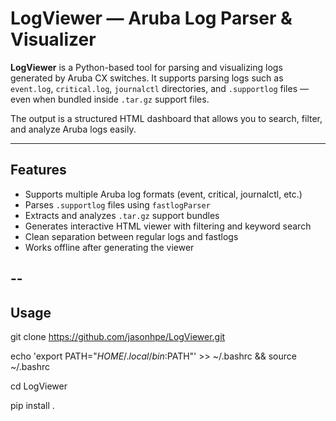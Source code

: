 # LogViewer — Aruba Log Parser & Visualizer

**LogViewer** is a Python-based tool for parsing and visualizing logs generated by Aruba CX switches. It supports parsing logs such as `event.log`, `critical.log`, `journalctl` directories, and `.supportlog` files — even when bundled inside `.tar.gz` support files.

The output is a structured HTML dashboard that allows you to search, filter, and analyze Aruba logs easily.

---

##  Features

-  Supports multiple Aruba log formats (event, critical, journalctl, etc.)
-  Parses `.supportlog` files using `fastlogParser`
- Extracts and analyzes `.tar.gz` support bundles
- Generates interactive HTML viewer with filtering and keyword search
-  Clean separation between regular logs and fastlogs
-  Works offline after generating the viewer

--
---

##  Usage

git clone https://github.com/jasonhpe/LogViewer.git

echo 'export PATH="$HOME/.local/bin:$PATH"' >> ~/.bashrc && source ~/.bashrc

cd LogViewer

pip install .



